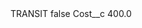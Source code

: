 <?xml version="1.0" encoding="UTF-8"?>
<CustomMetadata xmlns="http://soap.sforce.com/2006/04/metadata" xmlns:xsi="http://www.w3.org/2001/XMLSchema-instance" xmlns:xsd="http://www.w3.org/2001/XMLSchema">
    <label>TRANSIT</label>
    <protected>false</protected>
    <values>
        <field>Cost__c</field>
        <value xsi:type="xsd:double">400.0</value>
    </values>
</CustomMetadata>
